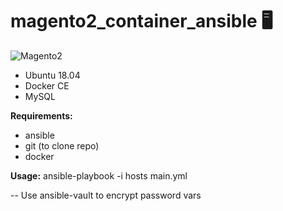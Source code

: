 # magento2_container_ansible 🖥️
![Magento2](https://wishtech.com.br/wp-content/uploads/elementor/thumbs/magento2-logo-nmsuizg4uu9z0hjd4gcv0m3uybqei3lnne838sddoo.png "Magento2")
- Ubuntu 18.04
- Docker CE
- MySQL

**Requirements:**
- ansible
- git (to clone repo)
- docker

**Usage:**
ansible-playbook -i hosts main.yml

-- Use ansible-vault to encrypt password vars 
